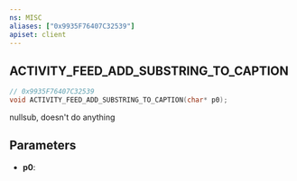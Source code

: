 ```yaml
---
ns: MISC
aliases: ["0x9935F76407C32539"]
apiset: client
---
```

## ACTIVITY_FEED_ADD_SUBSTRING_TO_CAPTION

```c
// 0x9935F76407C32539
void ACTIVITY_FEED_ADD_SUBSTRING_TO_CAPTION(char* p0);
```

nullsub, doesn't do anything

## Parameters
* **p0**: